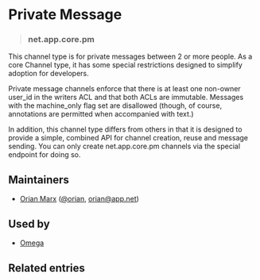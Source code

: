 <!-- give your channel type a title -->
# Private Message

<!-- specify the channel type -->
> ### net.app.core.pm

<!-- provide a description for this channel type's behavior -->
This channel type is for private messages between 2 or more people. As a core Channel type, it has some special restrictions designed to simplify adoption for developers. 

Private message channels enforce that there is at least one non-owner user_id in the writers ACL and that both ACLs are immutable. Messages with the machine_only flag set are disallowed (though, of course, annotations are permitted when accompanied with text.)

In addition, this channel type differs from others in that it is designed to provide a simple, combined API for channel creation, reuse and message sending. You can only create net.app.core.pm channels via the special endpoint for doing so.

<!-- provide a way to contact you -->
## Maintainers
* [Orian Marx](http://orianmarx.com) ([@orian](https://alpha.app.net/orian), [orian@app.net](mailto:orian@app.net))

<!-- provide references to compatible apps / service -->
## Used by 
* [Omega](https://omega.app.net/)

<!-- provide references to related entries -->
## Related entries
